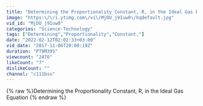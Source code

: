 ```yaml
---
title: "Determining the Proportionality Constant, R, in the Ideal Gas Equation"
image: "https:\/\/i.ytimg.com\/vi\/MjDU_j9Iuw0\/hqdefault.jpg"
vid_id: "MjDU_j9Iuw0"
categories: "Science-Technology"
tags: ["Determining","Proportionality","Constant,"]
date: "2022-02-12T02:02:33+03:00"
vid_date: "2017-11-06T20:08:19Z"
duration: "PT9M39S"
viewcount: "2476"
likeCount: "7"
dislikeCount: ""
channel: "c111bsu"
---
```

{% raw %}Determining the Proportionality Constant, R, in the Ideal Gas Equation {% endraw %}
